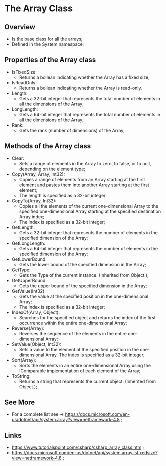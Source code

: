 # The Array Class

## Overview

- Is the base class for all the arrays;
- Defined in the System namespace;

## Properties of the Array class

- IsFixedSize:
  - Returns a bollean indicating whether the Array has a fixed size;
- IsReadOnly:
  - Returns a bollean indicating whether the Array is read-only.
- Length:
  - Gets a 32-bit integer that represents the total number of elements in all the dimensions of the Array;
- LongLength:
  - Gets a 64-bit integer that represents the total number of elements in all the dimensions of the Array;
- Rank:
  - Gets the rank (number of dimensions) of the Array;

## Methods of the Array class

- Clear:
  - Sets a range of elements in the Array to zero, to false, or to null, depending on the element type;
- Copy(Array, Array, Int32):
  - Copies a range of elements from an Array starting at the first element and pastes them into another Array starting at the first element;
  - The length is specified as a 32-bit integer;
- CopyTo(Array, Int32):
  - Copies all the elements of the current one-dimensional Array to the specified one-dimensional Array starting at the specified destination Array index;
  - The index is specified as a 32-bit integer;
- GetLength:
  - Gets a 32-bit integer that represents the number of elements in the specified dimension of the Array;
- GetLongLength:
  - Gets a 64-bit integer that represents the number of elements in the specified dimension of the Array;
- GetLowerBound:
  - Gets the lower bound of the specified dimension in the Array;
- GetType:
  - Gets the Type of the current instance. (Inherited from Object.);
- GetUpperBound:
  - Gets the upper bound of the specified dimension in the Array;
- GetValue(Int32):
  - Gets the value at the specified position in the one-dimensional Array;
  - The index is specified as a 32-bit integer;
- IndexOf(Array, Object):
  - Searches for the specified object and returns the index of the first occurrence within the entire one-dimensional Array;
- Reverse(Array):
  - Reverses the sequence of the elements in the entire one-dimensional Array;
- SetValue(Object, Int32):
  - Sets a value to the element at the specified position in the one-dimensional Array. The index is specified as a 32-bit integer;
- Sort(Array):
  - Sorts the elements in an entire one-dimensional Array using the IComparable implementation of each element of the Array;
- ToString:
  - Returns a string that represents the current object. (Inherited from Object.);

## See More

- For a complete list see -> <https://docs.microsoft.com/en-us/dotnet/api/system.array?view=netframework-4.8> ;

## Links

- <https://www.tutorialspoint.com/csharp/csharp_array_class.htm> ;
- <https://docs.microsoft.com/en-us/dotnet/api/system.array.isfixedsize?view=netframework-4.8> ;
